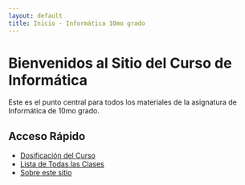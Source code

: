 ```yaml
---
layout: default
title: Inicio - Informática 10mo grado
---
```


# Bienvenidos al Sitio del Curso de Informática

Este es el punto central para todos los materiales de la asignatura de Informática de 10mo grado.

## Acceso Rápido

* [Dosificación del Curso](/dosificacion.html)
* [Lista de Todas las Clases](/clases.html)
* [Sobre este sitio](/about.html)